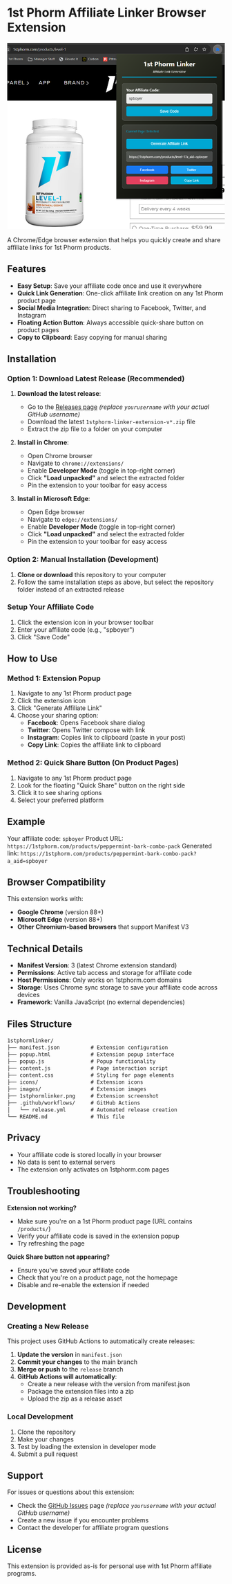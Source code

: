 # 1st Phorm Affiliate Linker Browser Extension

![1st Phorm Linker Extension](1stphormlinker.png)

A Chrome/Edge browser extension that helps you quickly create and share affiliate links for 1st Phorm products.

## Features

- **Easy Setup**: Save your affiliate code once and use it everywhere
- **Quick Link Generation**: One-click affiliate link creation on any 1st Phorm product page
- **Social Media Integration**: Direct sharing to Facebook, Twitter, and Instagram
- **Floating Action Button**: Always accessible quick-share button on product pages
- **Copy to Clipboard**: Easy copying for manual sharing

## Installation

### Option 1: Download Latest Release (Recommended)

1. **Download the latest release**:
   - Go to the [Releases page](https://github.com/yourusername/1stphormlinker/releases) *(replace `yourusername` with your actual GitHub username)*
   - Download the latest `1stphorm-linker-extension-v*.zip` file
   - Extract the zip file to a folder on your computer

2. **Install in Chrome**:
   - Open Chrome browser
   - Navigate to `chrome://extensions/`
   - Enable **Developer Mode** (toggle in top-right corner)
   - Click **"Load unpacked"** and select the extracted folder
   - Pin the extension to your toolbar for easy access

3. **Install in Microsoft Edge**:
   - Open Edge browser
   - Navigate to `edge://extensions/`
   - Enable **Developer Mode** (toggle in top-right corner)
   - Click **"Load unpacked"** and select the extracted folder
   - Pin the extension to your toolbar for easy access

### Option 2: Manual Installation (Development)

1. **Clone or download** this repository to your computer
2. Follow the same installation steps as above, but select the repository folder instead of an extracted release

### Setup Your Affiliate Code

1. Click the extension icon in your browser toolbar
2. Enter your affiliate code (e.g., "spboyer")
3. Click "Save Code"

## How to Use

### Method 1: Extension Popup
1. Navigate to any 1st Phorm product page
2. Click the extension icon
3. Click "Generate Affiliate Link"
4. Choose your sharing option:
   - **Facebook**: Opens Facebook share dialog
   - **Twitter**: Opens Twitter compose with link
   - **Instagram**: Copies link to clipboard (paste in your post)
   - **Copy Link**: Copies the affiliate link to clipboard

### Method 2: Quick Share Button (On Product Pages)
1. Navigate to any 1st Phorm product page
2. Look for the floating "Quick Share" button on the right side
3. Click it to see sharing options
4. Select your preferred platform

## Example

Your affiliate code: `spboyer`
Product URL: `https://1stphorm.com/products/peppermint-bark-combo-pack`
Generated link: `https://1stphorm.com/products/peppermint-bark-combo-pack?a_aid=spboyer`

## Browser Compatibility

This extension works with:
- **Google Chrome** (version 88+)
- **Microsoft Edge** (version 88+)
- **Other Chromium-based browsers** that support Manifest V3

## Technical Details

- **Manifest Version**: 3 (latest Chrome extension standard)
- **Permissions**: Active tab access and storage for affiliate code
- **Host Permissions**: Only works on 1stphorm.com domains
- **Storage**: Uses Chrome sync storage to save your affiliate code across devices
- **Framework**: Vanilla JavaScript (no external dependencies)

## Files Structure

```text
1stphormlinker/
├── manifest.json          # Extension configuration
├── popup.html             # Extension popup interface
├── popup.js               # Popup functionality
├── content.js             # Page interaction script
├── content.css            # Styling for page elements
├── icons/                 # Extension icons
├── images/                # Extension images
├── 1stphormlinker.png     # Extension screenshot
├── .github/workflows/     # GitHub Actions
│   └── release.yml        # Automated release creation
└── README.md              # This file
```

## Privacy

- Your affiliate code is stored locally in your browser
- No data is sent to external servers
- The extension only activates on 1stphorm.com pages

## Troubleshooting

**Extension not working?**
- Make sure you're on a 1st Phorm product page (URL contains `/products/`)
- Verify your affiliate code is saved in the extension popup
- Try refreshing the page

**Quick Share button not appearing?**
- Ensure you've saved your affiliate code
- Check that you're on a product page, not the homepage
- Disable and re-enable the extension if needed

## Development

### Creating a New Release

This project uses GitHub Actions to automatically create releases:

1. **Update the version** in `manifest.json`
2. **Commit your changes** to the main branch
3. **Merge or push** to the `release` branch
4. **GitHub Actions will automatically**:
   - Create a new release with the version from manifest.json
   - Package the extension files into a zip
   - Upload the zip as a release asset

### Local Development

1. Clone the repository
2. Make your changes
3. Test by loading the extension in developer mode
4. Submit a pull request

## Support

For issues or questions about this extension:

- Check the [GitHub Issues](https://github.com/yourusername/1stphormlinker/issues) page *(replace `yourusername` with your actual GitHub username)*
- Create a new issue if you encounter problems
- Contact the developer for affiliate program questions

## License

This extension is provided as-is for personal use with 1st Phorm affiliate programs.
